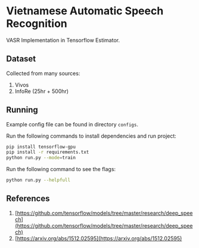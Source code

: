 # Vietnamese Automatic Speech Recognition

VASR Implementation in Tensorflow Estimator.

## Dataset

Collected from many sources:

1. Vivos
2. InfoRe (25hr + 500hr)

## Running

Example config file can be found in directory ```configs```.

Run the following commands to install dependencies and run project:

```bash
pip install tensorflow-gpu
pip install -r requirements.txt
python run.py --mode=train
```

Run the following command to see the flags:

```bash
python run.py --helpfull
```

## References

1. [https://github.com/tensorflow/models/tree/master/research/deep_speech](https://github.com/tensorflow/models/tree/master/research/deep_speech)
2. [https://arxiv.org/abs/1512.02595](https://arxiv.org/abs/1512.02595)
